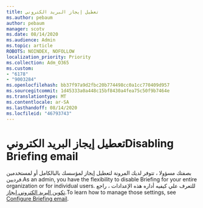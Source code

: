 ```yaml
---
title: تعطيل إيجاز البريد الكتروني
ms.author: pebaum
author: pebaum
manager: scotv
ms.date: 08/14/2020
ms.audience: Admin
ms.topic: article
ROBOTS: NOINDEX, NOFOLLOW
localization_priority: Priority
ms.collection: Adm_O365
ms.custom:
- "6178"
- "9003284"
ms.openlocfilehash: bb37f97a9d2fbc20b774498cc0a1cc770409d957
ms.sourcegitcommit: 1d45333a0a448c15bf8430a4fea75c50f9b7464e
ms.translationtype: MT
ms.contentlocale: ar-SA
ms.lasthandoff: 08/14/2020
ms.locfileid: "46793743"
---
```

# <a name="disabling-briefing-email"></a><span data-ttu-id="c81cc-102">تعطيل إيجاز البريد الكتروني</span><span class="sxs-lookup"><span data-stu-id="c81cc-102">Disabling Briefing email</span></span>

<span data-ttu-id="c81cc-103">بصفتك مسؤولا ، تتوفر لديك المرونة لتعطيل إيجاز لمؤسسك بالبالكامل أو لمستخدمين فرديين.</span><span class="sxs-lookup"><span data-stu-id="c81cc-103">As an admin, you have the flexibility to disable Briefing for your entire organization or for individual users.</span></span> <span data-ttu-id="c81cc-104">للتعرف علي كيفيه أداره هذه الإعدادات ، راجع [تكوين البريد الكتروني إيجاز](https://docs.microsoft.com/briefing/be-admin).</span><span class="sxs-lookup"><span data-stu-id="c81cc-104">To learn how to manage those settings, see [Configure Briefing email](https://docs.microsoft.com/briefing/be-admin).</span></span>